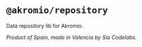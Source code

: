 # `@akromio/repository`

Data repository lib for Akromio.

*Product of Spain, made in Valencia by Sia Codelabs.*